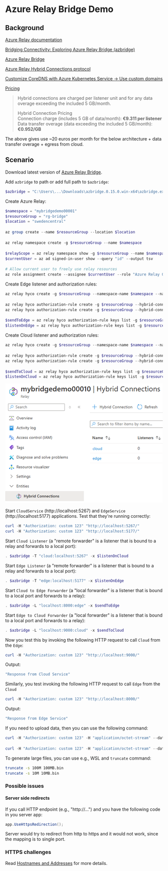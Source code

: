 # Azure Relay Bridge Demo

## Background

[Azure Relay documentation](https://learn.microsoft.com/en-us/azure/azure-relay/)

[Bridging Connectivity: Exploring Azure Relay Bridge (azbridge)](https://techcommunity.microsoft.com/blog/messagingonazureblog/bridging-connectivity-exploring-azure-relay-bridge-azbridge/4294267)

[Azure Relay Bridge](https://github.com/Azure/azure-relay-bridge)

[Azure Relay Hybrid Connections protocol](https://learn.microsoft.com/en-us/azure/azure-relay/relay-hybrid-connections-protocol)

[Customize CoreDNS with Azure Kubernetes Service -> Use custom domains](https://learn.microsoft.com/en-us/azure/aks/coredns-custom#use-custom-domains)

[Pricing](https://azure.microsoft.com/en-us/pricing/details/service-bus/)

> Hybrid connections are charged per listener unit and for any data overage exceeding the included 5 GB/month.
>
> Hybrid Connection Pricing<br/>
> Connection charge (includes 5 GB of data/month): **€9.311 per listener**<br/>
> Data transfer overage (data exceeding the included 5 GB/month): **€0.952/GB**<br/>

The above gives use ~20 euros per month for the below architecture + data transfer overage + egress from cloud.

## Scenario

Download latest version of [Azure Relay Bridge](https://github.com/Azure/azure-relay-bridge/releases/latest).

Add `azbridge` to path or add full path to `$azbridge`:

```powershell
$azbridge = "C:\Users\...\Downloads\azbridge.0.15.0.win-x64\azbridge.exe"
```

Create Azure Relay:

```powershell
$namespace = "mybridgedemo00001"
$resourceGroup = "rg-bridge"
$location = "swedencentral"

az group create --name $resourceGroup --location $location

az relay namespace create -g $resourceGroup --name $namespace

$relayScope = az relay namespace show -g $resourceGroup --name $namespace --query "id" --output tsv
$currentUser = az ad signed-in-user show --query "id" --output tsv

# Allow current user to freely use relay resources
az role assignment create --assignee $currentUser --role "Azure Relay Owner" --scope $relayScope
```

Create Edge listener and authorization rules:

```powershell
az relay hyco create -g $resourceGroup --namespace-name $namespace --name "edge"

az relay hyco authorization-rule create -g $resourceGroup --hybrid-connection-name "edge" --namespace-name $namespace -n "send-to-edge" --rights Send
az relay hyco authorization-rule create -g $resourceGroup --hybrid-connection-name "edge" --namespace-name $namespace -n "listen-on-edge" --rights Listen

$sendToEdge = az relay hyco authorization-rule keys list -g $resourceGroup --hybrid-connection-name "edge" --namespace-name $namespace -n "send-to-edge" --query "primaryConnectionString" --output tsv
$listenOnEdge = az relay hyco authorization-rule keys list -g $resourceGroup --hybrid-connection-name "edge" --namespace-name $namespace -n "listen-on-edge" --query "primaryConnectionString" --output tsv
```

Create Cloud listener and authorization rules:

```powershell
az relay hyco create -g $resourceGroup --namespace-name $namespace --name "cloud"

az relay hyco authorization-rule create -g $resourceGroup --hybrid-connection-name "cloud" --namespace-name $namespace -n "send-to-cloud" --rights Send
az relay hyco authorization-rule create -g $resourceGroup --hybrid-connection-name "cloud" --namespace-name $namespace -n "listen-on-cloud" --rights Listen

$sendToCloud = az relay hyco authorization-rule keys list -g $resourceGroup --hybrid-connection-name "cloud" --namespace-name $namespace -n "send-to-cloud" --query "primaryConnectionString" --output tsv
$listenOnCloud = az relay hyco authorization-rule keys list -g $resourceGroup --hybrid-connection-name "cloud" --namespace-name $namespace -n "listen-on-cloud" --query "primaryConnectionString" --output tsv
```

![Azure Relay resources](./images/relay-hybrid-connections.png)

Start `CloudService` (http://localhost:5267) and `EdgeService` (http://localhost:5177) applications.
Test that they're running correctly:

```powershell
curl -H "Authorization: custom 123" "http://localhost:5267/"
curl -H "Authorization: custom 123" "http://localhost:5177/"
```

Start `Cloud Listener` (a "remote forwarder" is a listener that is bound to a relay and forwards to a local port):

```powershell
. $azbridge -T "cloud:localhost:5267" -x $listenOnCloud
```

Start `Edge Listener` (a "remote forwarder" is a listener that is bound to a relay and forwards to a local port):

```powershell
. $azbridge -T "edge:localhost:5177" -x $listenOnEdge
```

Start `Cloud to Edge Forwarder` (a "local forwarder" is a listener that is bound to a local port and forwards to a relay):

```powershell
. $azbridge -L "localhost:8000:edge" -x $sendToEdge
```

Start `Edge to Cloud Forwarder` (a "local forwarder" is a listener that is bound to a local port and forwards to a relay):

```powershell
. $azbridge -L "localhost:9000:cloud" -x $sendToCloud
```

Now you test this by invoking the following HTTP request to call `Cloud` from the `Edge`:

```powershell
curl -H "Authorization: custom 123" "http://localhost:9000/"
```

Output:

```powershell
"Response from Cloud Service"
```

Similarly, you test invoking the following HTTP request to call `Edge` from the `Cloud`

```powershell
curl -H "Authorization: custom 123" "http://localhost:8000/"
```

Output:

```powershell
"Response from Edge Service"
```

If you need to upload data, then you can use the following command:

```powershell
curl -H "Authorization: custom 123" -H "application/octet-stream" --data-binary "@10MB.bin" "http://localhost:9000/"

curl -H "Authorization: custom 123" -H "application/octet-stream" --data-binary "@100MB.bin" "http://localhost:9000/"
```

To generate large files, you can use e.g., WSL and `truncate` command:

```bash
truncate -s 100M 100MB.bin
truncate -s 10M 10MB.bin
```

### Possible issues

#### Server side redirects

If you call HTTP endpoint (e.g., "http://...") and you have the following code in you server app:

```csharp
app.UseHttpsRedirection();
```

Server would try to redirect from http to https and it would not work, since the mapping is to single port.

### HTTPS challenges

Read [Hostnames and Addresses](https://github.com/Azure/azure-relay-bridge?tab=readme-ov-file#hostnames-and-addresses)
for more details.

